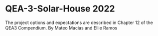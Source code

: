 # QEA-3-Solar-House 2022
The project options and expectations are described in Chapter 12 of the QEA3 Compendium.
By Mateo Macias and Ellie Ramos
